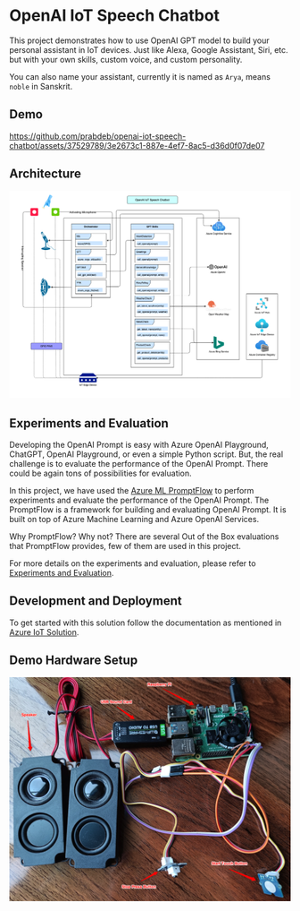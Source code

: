 # OpenAI IoT Speech Chatbot

This project demonstrates how to use OpenAI GPT model to build your personal assistant in IoT devices. Just like Alexa, Google Assistant, Siri, etc. but with your own skills, custom voice, and custom personality.

You can also name your assistant, currently it is named as `Arya`, means `noble` in Sanskrit.

## Demo

https://github.com/prabdeb/openai-iot-speech-chatbot/assets/37529789/3e2673c1-887e-4ef7-8ac5-d36d0f07de07

## Architecture

![Architecture](./docs/images/architecture.png)

## Experiments and Evaluation

Developing the OpenAI Prompt is easy with Azure OpenAI Playground, ChatGPT, OpenAI Playground, or even a simple Python script. But, the real challenge is to evaluate the performance of the OpenAI Prompt. There could be again tons of possibilities for evaluation.

In this project, we have used the [Azure ML PromptFlow](https://learn.microsoft.com/en-us/azure/machine-learning/prompt-flow/overview-what-is-prompt-flow?view=azureml-api-2) to perform experiments and evaluate the performance of the OpenAI Prompt. The PromptFlow is a framework for building and evaluating OpenAI Prompt. It is built on top of Azure Machine Learning and Azure OpenAI Services.

Why PromptFlow? Why not? There are several Out of the Box evaluations that PromptFlow provides, few of them are used in this project.

For more details on the experiments and evaluation, please refer to [Experiments and Evaluation](./experiments/README.md).

## Development and Deployment

To get started with this solution follow the documentation as mentioned in [Azure IoT Solution](./azure_iot_solution/README.md).

## Demo Hardware Setup

![Demo Hardware](./docs/images/hardware.png)
